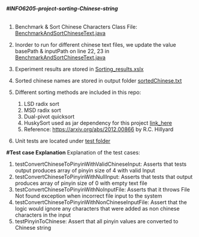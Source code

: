 ###### **#INFO6205-project-sorting-Chinese-string**

1. Benchmark & Sort Chinese Characters Class File: [BenchmarkAndSortChineseText.java](https://github.com/bhatia-di/INFO6205/blob/final-project-sort-chinese/src/main/java/edu/neu/coe/info6205/finalProject/BenchmarkAndSortChineseText.java)
2. Inorder to run for different chinese text files, we update the value basePath & inputPath on line 22, 23 in [BenchmarkAndSortChineseText.java](https://github.com/bhatia-di/INFO6205/blob/final-project-sort-chinese/src/main/java/edu/neu/coe/info6205/finalProject/BenchmarkAndSortChineseText.java)
3. Experiment results are stored in [Sorting_results.xslx]([BenchmarkAndSortChineseText.java](https://github.com/bhatia-di/INFO6205/blob/final-project-sort-chinese/src/main/java/edu/neu/coe/info6205/finalProject/sortComparison.xlsx))
4. Sorted chinese names are stored in output folder [sortedChinese.txt](https://github.com/bhatia-di/INFO6205/blob/final-project-sort-chinese/src/main/java/edu/neu/coe/info6205/finalProject/sortedChinese.txt)
5. Different sorting methods are included in this repo:
   1. LSD radix sort 
   2. MSD radix sort 
   3. Dual-pivot quicksort
   4. HuskySort used as jar dependency for this project [link_here](https://github.com/rchillyard/The-repository-formerly-known-as)
   5. Reference: https://arxiv.org/abs/2012.00866 by R.C. Hillyard
   
6. Unit tests are located under [test folder](https://github.com/bhatia-di/INFO6205/blob/final-project-sort-chinese/src/test/java/edu/neu/coe/info6205/util/ChineseStringUtilTest.java)

**#Test case Explanation**
Explanation of the test cases:
1. testConvertChineseToPinyinWithValidChineseInput:  Asserts that tests output produces array of pinyin size of 4 with valid Input
2. testConvertChineseToPinyinWithNullInput: Asserts that tests that output produces array of pinyin size of 0 with empty text file
3. testConvertChineseToPinyinWithNoInputFile: Asserts that it throws File Not found exception when incorrect file input to the system
4. testConvertChineseToPinyinWithNonChineseInputFile: Assert that the logic would ignore any characters that were added as non chinese characters in the input
5. testPinyinToChinese: Assert that all pinyin values are converted to Chinese string

